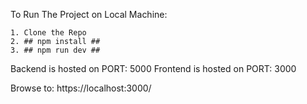 To Run The Project on Local Machine:

    1. Clone the Repo
    2. ## npm install ##
    3. ## npm run dev ##

Backend is hosted on PORT: 5000
Frontend is hosted on PORT: 3000

Browse to: https://localhost:3000/
